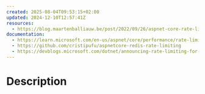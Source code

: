 ```yaml
---
created: 2025-08-04T09:53:15+02:00
updated: 2024-12-10T12:57:41Z
resources:
  - https://blog.maartenballiauw.be/post/2022/09/26/aspnet-core-rate-limiting-middleware.html
documentation:
  - https://learn.microsoft.com/en-us/aspnet/core/performance/rate-limit
  - https://github.com/cristipufu/aspnetcore-redis-rate-limiting
  - https://devblogs.microsoft.com/dotnet/announcing-rate-limiting-for-dotnet/
---
```

# Description